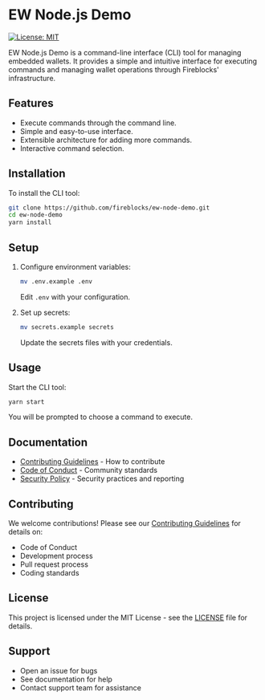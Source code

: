 # EW Node.js Demo

[![License: MIT](https://img.shields.io/badge/License-MIT-yellow.svg)](https://opensource.org/licenses/MIT)

EW Node.js Demo is a command-line interface (CLI) tool for managing embedded wallets. It provides a simple and intuitive interface for executing commands and managing wallet operations through Fireblocks' infrastructure.

## Features

- Execute commands through the command line.
- Simple and easy-to-use interface.
- Extensible architecture for adding more commands.
- Interactive command selection.

## Installation

To install the CLI tool:

```bash
git clone https://github.com/fireblocks/ew-node-demo.git
cd ew-node-demo
yarn install
```

## Setup

1. Configure environment variables:

   ```bash
   mv .env.example .env
   ```

   Edit `.env` with your configuration.

2. Set up secrets:
   ```bash
   mv secrets.example secrets
   ```
   Update the secrets files with your credentials.

## Usage

Start the CLI tool:

```bash
yarn start
```

You will be prompted to choose a command to execute.

## Documentation

- [Contributing Guidelines](CONTRIBUTING.md) - How to contribute
- [Code of Conduct](CODE_OF_CONDUCT.md) - Community standards
- [Security Policy](SECURITY.md) - Security practices and reporting

## Contributing

We welcome contributions! Please see our [Contributing Guidelines](CONTRIBUTING.md) for details on:

- Code of Conduct
- Development process
- Pull request process
- Coding standards

## License

This project is licensed under the MIT License - see the [LICENSE](LICENSE) file for details.

## Support

- Open an issue for bugs
- See documentation for help
- Contact support team for assistance
